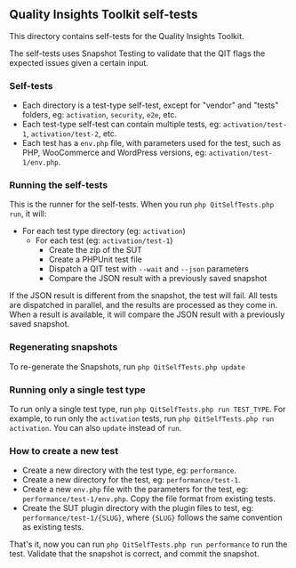 ## Quality Insights Toolkit self-tests

This directory contains self-tests for the Quality Insights Toolkit.

The self-tests uses Snapshot Testing to validate that the QIT flags the expected issues given a certain input.

### Self-tests
- Each directory is a test-type self-test, except for "vendor" and "tests" folders, eg: `activation`, `security`, `e2e`, etc.
- Each test-type self-test can contain multiple tests, eg: `activation/test-1`, `activation/test-2`, etc.
- Each test has a `env.php` file, with parameters used for the test, such as PHP, WooCommerce and WordPress versions, eg: `activation/test-1/env.php`.

### Running the self-tests

This is the runner for the self-tests. When you run `php QitSelfTests.php run`, it will:

- For each test type directory (eg: `activation`)
  - For each test (eg: `activation/test-1`)
    - Create the zip of the SUT
    - Create a PHPUnit test file
    - Dispatch a QIT test with `--wait` and `--json` parameters
    - Compare the JSON result with a previously saved snapshot

If the JSON result is different from the snapshot, the test will fail. All tests are dispatched in parallel, and the results are processed as they come in. When a result is available, it will compare the JSON result with a previously saved snapshot.

### Regenerating snapshots
To re-generate the Snapshots, run `php QitSelfTests.php update`

### Running only a single test type
To run only a single test type, run `php QitSelfTests.php run TEST_TYPE`. For example, to run only the `activation` tests, run `php QitSelfTests.php run activation`. You can also `update` instead of `run`.

### How to create a new test
- Create a new directory with the test type, eg: `performance`.
- Create a new directory for the test, eg: `performance/test-1`.
- Create a new `env.php` file with the parameters for the test, eg: `performance/test-1/env.php`. Copy the file format from existing tests.
- Create the SUT plugin directory with the plugin files to test, eg: `performance/test-1/{SLUG}`, where `{SLUG}` follows the same convention as existing tests.

That's it, now you can run `php QitSelfTests.php run performance` to run the test. Validate that the snapshot is correct, and commit the snapshot.